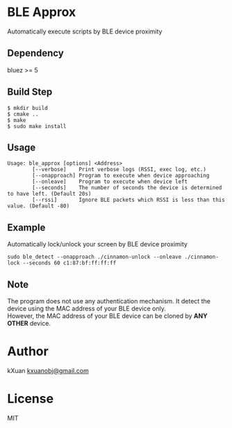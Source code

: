 # BLE Approx
Automatically execute scripts by BLE device proximity

## Dependency
bluez >= 5

## Build Step
```
$ mkdir build
$ cmake ..
$ make
$ sudo make install
```

## Usage
```
Usage: ble_approx [options] <Address>
        [--verbose]    Print verbose logs (RSSI, exec log, etc.)
        [--onapproach] Program to execute when device approaching
        [--onleave]    Program to execute when device left
        [--seconds]    The number of seconds the device is determined to have left. (Default 20s)
        [--rssi]       Ignore BLE packets which RSSI is less than this value. (Default -80)
```

## Example
Automatically lock/unlock your screen by BLE device proximity
```
sudo ble_detect --onapproach ./cinnamon-unlock --onleave ./cinnamon-lock --seconds 60 c1:87:bf:ff:ff:ff
```

## Note
The program does not use any authentication mechanism. It detect the device using the MAC address of your BLE device only.  
However, the MAC address of your BLE device can be cloned by **ANY OTHER** device.

# Author
kXuan <kxuanobj@gmail.com>

# License
MIT